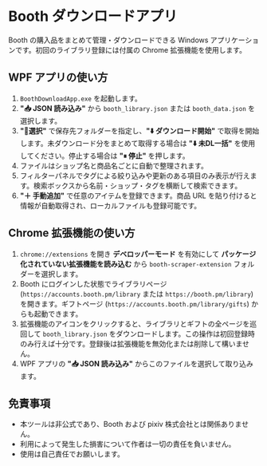 # Booth ダウンロードアプリ

Booth の購入品をまとめて管理・ダウンロードできる Windows アプリケーションです。初回のライブラリ登録には付属の Chrome 拡張機能を使用します。

## WPF アプリの使い方
1. `BoothDownloadApp.exe` を起動します。
2. **"📥 JSON 読み込み"** から `booth_library.json` または `booth_data.json` を選択します。
3. **"📂選択"** で保存先フォルダーを指定し、**"⬇️ ダウンロード開始"** で取得を開始します。未ダウンロード分をまとめて取得する場合は **"⬇️ 未DL一括"** を使用してください。停止する場合は **"⏸ 停止"** を押します。
4. ファイルはショップ名と商品名ごとに自動で整理されます。
5. フィルターパネルでタグによる絞り込みや更新のある項目のみ表示が行えます。検索ボックスから名前・ショップ・タグを横断して検索できます。
6. **"＋ 手動追加"** で任意のアイテムを登録できます。商品 URL を貼り付けると情報が自動取得され、ローカルファイルも登録可能です。

## Chrome 拡張機能の使い方
1. `chrome://extensions` を開き **デベロッパーモード** を有効にして **パッケージ化されていない拡張機能を読み込む** から `booth-scraper-extension` フォルダーを選択します。
2. Booth にログインした状態でライブラリページ (`https://accounts.booth.pm/library` または `https://booth.pm/library`) を開きます。ギフトページ (`https://accounts.booth.pm/library/gifts`) からも起動できます。
3. 拡張機能のアイコンをクリックすると、ライブラリとギフトの全ページを巡回して `booth_library.json` をダウンロードします。この操作は初回登録時のみ行えば十分です。登録後は拡張機能を無効化または削除して構いません。
4. WPF アプリの **"📥 JSON 読み込み"** からこのファイルを選択して取り込みます。
## 免責事項
- 本ツールは非公式であり、Booth および pixiv 株式会社とは関係ありません。
- 利用によって発生した損害について作者は一切の責任を負いません。
- 使用は自己責任でお願いします。
